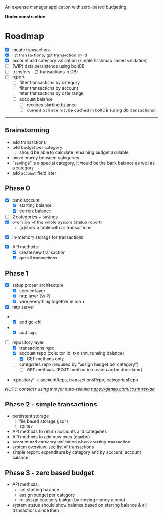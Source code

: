 An expense manager application with zero-based budgeting.

**Under construction**

# Roadmap

- [x] create transactions
- [x] list transactions, get transaction by id
- [x] account and category validation (simple hashmap based validation)
- [ ] (WIP) data persistence using boltDB
- [ ] transfers - (2 transactions in DB)
- [ ] report
    - [ ] filter transactions by category
    - [ ] filter transactions by account
    - [ ] filter transactions by date range
    - [ ] account balance
        - [ ] requires starting balance
        - [ ] current balance maybe cached in boltDB (using db transactions)

---

## Brainstorming
* add transactions
* add budget per category
	* should be able to calculate remaining budget available
* move money between categories
* "savings" is a special category, it would be the bank balance as well as a category
* add `account` field later

## Phase 0
- [x] bank account
    - [x] starting balance
    - [x] current balance
- [ ] 2 categories + savings
- [x] overview of the whole system (status report)
    - [x]show a table with all transactions
* [x] in-memory storage for transactions
- [x] API methods:
	- [x] create new transaction
	- [x] get all transactions

## Phase 1
- [x] setup proper architecture
    - [x] service layer
    - [x] http layer (WIP)
    - [x] wire everything together in main
- [x] http server
-   - [x] add go-chi
-   - [x] add logs
- [ ] repository layer
    - [x] transactions repo
    - [x] account repo (cols: txn id, txn amt, running balance)
      - [x] GET methods only
    - [ ] categories repo (required by "assign budget per category")
      - [ ] GET methods. (POST method to create can be done later)

* repository/ -> accountRepo, transactionsRepo, categoriesRepo

_NOTE: consider using this for auto-rebuild https://github.com/cosmtrek/air_

## Phase 2 - simple transactions
* persistent storage
    * file based storage (json)
    * sqlite?
* API methods to  return accounts and categories
* API methods to add new ones (maybe)
* account and category validation when creating transaction
* system overview: see list of transactions
* simple report: expenditure by category and by account, account balance

## Phase 3 - zero based budget
* API methods:
	* set starting balance
	* assign budget per category 
	* re-assign category budget by moving money around
* system status should show balance based on starting balance & all transactions since then

